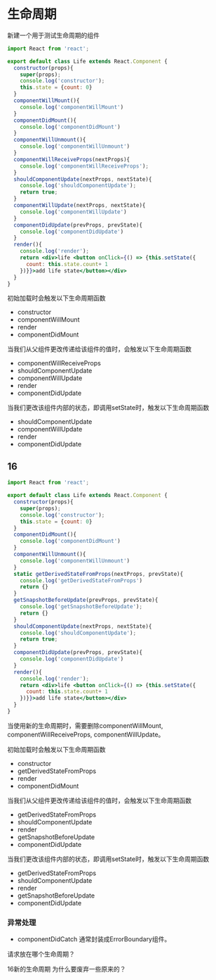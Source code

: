 # 生命周期
新建一个用于测试生命周期的组件
```jsx
import React from 'react';

export default class Life extends React.Component {
  constructor(props){
    super(props);
    console.log('constructor');
    this.state = {count: 0}
  }
  componentWillMount(){
    console.log('componentWillMount')
  }
  componentDidMount(){
    console.log('componentDidMount')
  }
  componentWillUnmount(){
    console.log('componentWillUnmount')
  }
  componentWillReceiveProps(nextProps){
    console.log('componentWillReceiveProps');
  }
  shouldComponentUpdate(nextProps, nextState){
    console.log('shouldComponentUpdate');
    return true;
  }
  componentWillUpdate(nextProps, nextState){
    console.log('componentWillUpdate')
  }
  componentDidUpdate(prevProps, prevState){
    console.log('componentDidUpdate')
  }
  render(){
    console.log('render');
    return <div>life <button onClick={() => {this.setState({
      count: this.state.count+ 1
    })}}>add life state</button></div>
  }
}
```
初始加载时会触发以下生命周期函数
* constructor
* componentWillMount
* render
* componentDidMount

当我们从父组件更改传递给该组件的值时，会触发以下生命周期函数
* componentWillReceiveProps
* shouldComponentUpdate
* componentWillUpdate
* render
* componentDidUpdate

当我们更改该组件内部的状态，即调用setState时，触发以下生命周期函数
* shouldComponentUpdate
* componentWillUpdate
* render
* componentDidUpdate

## 16
```jsx
import React from 'react';

export default class Life extends React.Component {
  constructor(props){
    super(props);
    console.log('constructor');
    this.state = {count: 0}
  }
  componentDidMount(){
    console.log('componentDidMount')
  }
  componentWillUnmount(){
    console.log('componentWillUnmount')
  }
  static getDerivedStateFromProps(nextProps, prevState){
    console.log('getDerivedStateFromProps')
    return {}
  }
  getSnapshotBeforeUpdate(prevProps, prevState){
    console.log('getSnapshotBeforeUpdate');
    return {}
  }
  shouldComponentUpdate(nextProps, nextState){
    console.log('shouldComponentUpdate');
    return true;
  }
  componentDidUpdate(prevProps, prevState){
    console.log('componentDidUpdate')
  }
  render(){
    console.log('render');
    return <div>life <button onClick={() => {this.setState({
      count: this.state.count+ 1
    })}}>add life state</button></div>
  }
}
```
当使用新的生命周期时，需要删除componentWillMount, componentWillReceiveProps, componentWillUpdate。  

初始加载时会触发以下生命周期函数
* constructor
* getDerivedStateFromProps
* render
* componentDidMount

当我们从父组件更改传递给该组件的值时，会触发以下生命周期函数
* getDerivedStateFromProps
* shouldComponentUpdate
* render
* getSnapshotBeforeUpdate
* componentDidUpdate

当我们更改该组件内部的状态，即调用setState时，触发以下生命周期函数
* getDerivedStateFromProps
* shouldComponentUpdate
* render
* getSnapshotBeforeUpdate
* componentDidUpdate

### 异常处理
* componentDidCatch
通常封装成ErrorBoundary组件。

请求放在哪个生命周期？

16新的生命周期 为什么要废弃一些原来的？